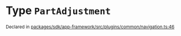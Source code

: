 # Type `PartAdjustment`
<sub>Declared in [packages/sdk/app-framework/src/plugins/common/navigation.ts:46](https://github.com/dxos/dxos/blob/ef925c9c7/packages/sdk/app-framework/src/plugins/common/navigation.ts#L46)</sub>






